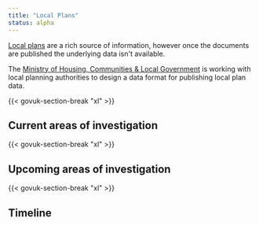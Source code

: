```yaml
---
title: "Local Plans"
status: alpha
---
```


[Local plans](https://www.gov.uk/guidance/local-plans) are a rich source of information, however once the documents are published the underlying data isn't available. 

The [Ministry of Housing, Communities & Local Government](https://www.gov.uk/government/organisations/ministry-of-housing-communities-and-local-government) is working with local planning authorities to design a data format for publishing local plan data.

{{< govuk-section-break "xl" >}}

## Current areas of investigation

{{< govuk-section-break "xl" >}}

## Upcoming areas of investigation

{{< govuk-section-break "xl" >}}

## Timeline